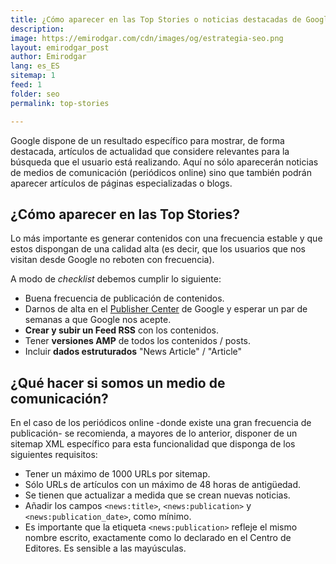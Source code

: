 ```yaml
---
title: ¿Cómo aparecer en las Top Stories o noticias destacadas de Google?
description: 
image: https://emirodgar.com/cdn/images/og/estrategia-seo.png
layout: emirodgar_post
author: Emirodgar
lang: es_ES
sitemap: 1
feed: 1
folder: seo
permalink: top-stories

--- 
```


Google dispone de un resultado específico para mostrar, de forma destacada, artículos de actualidad que considere relevantes para la búsqueda que el usuario está realizando. Aquí no sólo aparecerán noticias de medios de comunicación (periódicos online) sino que también podrán aparecer artículos de páginas especializadas o blogs.


## ¿Cómo aparecer en las Top Stories?

Lo más importante es generar contenidos con una frecuencia estable y que estos dispongan de una calidad alta (es decir, que los usuarios que nos visitan desde Google no reboten con frecuencia).

A modo de *checklist* debemos cumplir lo siguiente:

-   Buena frecuencia de publicación de contenidos.
-   Darnos de alta en el  [Publisher Center](https://publishercenter.google.com/publications) de Google y esperar un par de semanas a que Google nos acepte.
-   **Crear y subir un Feed RSS**  con los contenidos.
-   Tener  **versiones AMP**  de todos los contenidos / posts.
-   Incluir  **dados estruturados** "News Article" / "Article"  
    
## ¿Qué hacer si somos un medio de comunicación?

En el caso de los periódicos online -donde existe una gran frecuencia de publicación- se recomienda, a mayores de lo anterior, disponer de un sitemap XML específico para esta funcionalidad que disponga de los siguientes requisitos:

-   Tener un máximo de 1000 URLs por sitemap.
-   Sólo URLs de artículos con un máximo de 48 horas de antigüedad.
-   Se tienen que actualizar a medida que se crean nuevas noticias.
-   Añadir los campos `<news:title>`,  `<news:publication>` y `<news:publication_date>`, como mínimo.
-   Es importante que la etiqueta `<news:publication>` refleje el mismo nombre escrito, exactamente como lo declarado en el Centro de Editores. Es sensible a las mayúsculas.


<!--stackedit_data:
eyJoaXN0b3J5IjpbNzA0OTkzNTY4XX0=
-->